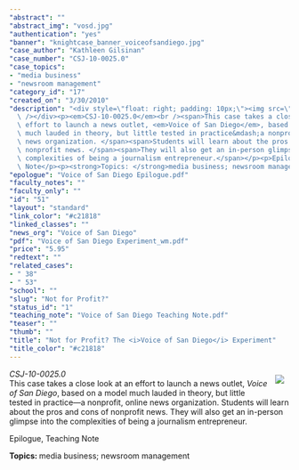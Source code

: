 ```yaml
---
"abstract": ""
"abstract_img": "vosd.jpg"
"authentication": "yes"
"banner": "knightcase_banner_voiceofsandiego.jpg"
"case_author": "Kathleen Gilsinan"
"case_number": "CSJ-10-0025.0"
"case_topics":
- "media business"
- "newsroom management"
"category_id": "17"
"created_on": "3/30/2010"
"description": "<div style=\"float: right; padding: 10px;\"><img src=\"/casestudy/files/photos/417/abstract.jpg\"\
  \ /></div><p><em>CSJ-10-0025.0</em><br /><span>This case takes a close look at an\
  \ effort to launch a news outlet, <em>Voice of San Diego</em>, based on a model\
  \ much lauded in theory, but little tested in practice&mdash;a nonprofit, online\
  \ news organization. </span><span>Students will learn about the pros and cons of\
  \ nonprofit news. </span><span>They will also get an in-person glimpse into the\
  \ complexities of being a journalism entrepreneur.</span></p><p>Epilogue, Teaching\
  \ Note</p><p><strong>Topics: </strong>media business; newsroom management</p>"
"epologue": "Voice of San Diego Epilogue.pdf"
"faculty_notes": ""
"faculty_only": ""
"id": "51"
"layout": "standard"
"link_color": "#c21818"
"linked_classes": ""
"news_org": "Voice of San Diego"
"pdf": "Voice of San Diego Experiment_wm.pdf"
"price": "5.95"
"redtext": ""
"related_cases":
- " 38"
- " 53"
"school": ""
"slug": "Not for Profit?"
"status_id": "1"
"teaching_note": "Voice of San Diego Teaching Note.pdf"
"teaser": ""
"thumb": ""
"title": "Not for Profit? The <i>Voice of San Diego</i> Experiment"
"title_color": "#c21818"
---
```

<div style="float: right; padding: 10px;"><img src="/casestudy/files/photos/417/abstract.jpg" /></div><p><em>CSJ-10-0025.0</em><br /><span>This case takes a close look at an effort to launch a news outlet, <em>Voice of San Diego</em>, based on a model much lauded in theory, but little tested in practice&mdash;a nonprofit, online news organization. </span><span>Students will learn about the pros and cons of nonprofit news. </span><span>They will also get an in-person glimpse into the complexities of being a journalism entrepreneur.</span></p><p>Epilogue, Teaching Note</p><p><strong>Topics: </strong>media business; newsroom management</p>